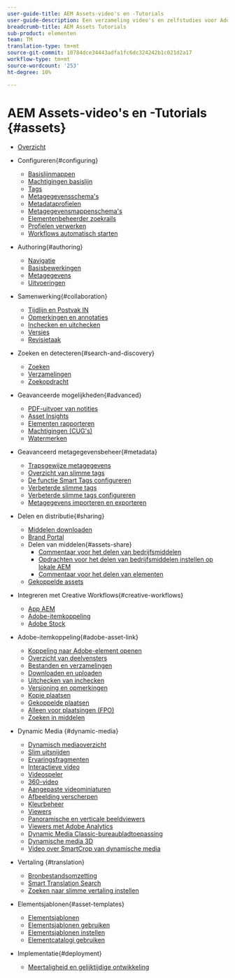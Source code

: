 ```yaml
---
user-guide-title: AEM Assets-video's en -Tutorials
user-guide-description: Een verzameling video's en zelfstudies voor Adobe Experience Manager Assets.
breadcrumb-title: AEM Assets Tutorials
sub-product: elementen
team: TM
translation-type: tm+mt
source-git-commit: 10784dce34443adfa1fc6dc324242b1c021d2a17
workflow-type: tm+mt
source-wordcount: '253'
ht-degree: 10%

---
```



# AEM Assets-video&#39;s en -Tutorials {#assets}

+ [Overzicht](overview.md)

+ Configureren{#configuring}
   + [Basislijnmappen](configuring/baseline-folders.md)
   + [Machtigingen basislijn](configuring/baseline-permissions.md)
   + [Tags](configuring/tagging.md)
   + [Metagegevensschema&#39;s](configuring/metadata-schemas.md)
   + [Metadataprofielen](configuring/metadata-profiles.md)
   + [Metagegevensmappenschema&#39;s](configuring/metadata-folder-schemas.md)
   + [Elementenbeheerder zoekrails](configuring/assets-admin-search-rail.md)
   + [Profielen verwerken](configuring/processing-profiles.md)
   + [Workflows automatisch starten](configuring/auto-start-workflows.md)

+ Authoring{#authoring}
   + [Navigatie](./authoring/navigation.md)
   + [Basisbewerkingen](./authoring/basic-operations.md)
   + [Metagegevens](./authoring/metadata.md)
   + [Uitvoeringen](./authoring/renditions.md)

+ Samenwerking{#collaboration}
   + [Tijdlijn en Postvak IN](./collaboration/timeline-and-inbox.md)
   + [Opmerkingen en annotaties](./collaboration/comments-and-annotations.md)
   + [Inchecken en uitchecken](./collaboration/check-in-and-check-out.md)
   + [Versies](./collaboration/versions.md)
   + [Revisietaak](./collaboration/review-task.md)

+ Zoeken en detecteren{#search-and-discovery}
   + [Zoeken](./search-and-discovery/search.md)
   + [Verzamelingen](./search-and-discovery/collections.md)
   + [Zoekopdracht](./search-and-discovery/search-boost.md)

+ Geavanceerde mogelijkheden{#advanced}
   + [PDF-uitvoer van notities](./advanced/customizing-annotations-pdf-output.md)
   + [Asset Insights ](./advanced/asset-insights-launch-tutorial.md)
   + [Elementen rapporteren](./advanced/asset-reports.md)
   + [Machtigingen (CUG&#39;s)](./advanced/closed-user-groups.md)
   + [Watermerken](./advanced/watermarks.md)

+ Geavanceerd metagegevensbeheer{#metadata}
   + [Trapsgewijze metagegevens](metadata/cascade-metadata-feature-video-use.md)
   + [Overzicht van slimme tags](metadata/smart-tags-feature-video-use.md)
   + [De functie Smart Tags configureren ](metadata/smart-tags-technical-video-setup.md)
   + [Verbeterde slimme tags](metadata/enhanced-smart-tags-feature-video-use.md)
   + [Verbeterde slimme tags configureren](metadata/enhanced-smart-tags-technical-video-setup.md)
   + [Metagegevens importeren en exporteren](metadata/metadata-import-feature-video-use.md)

+ Delen en distributie{#sharing}
   + [Middelen downloaden](./sharing/download.md)
   + [Brand Portal](./sharing/brand-portal.md)
   + Delen van middelen{#assets-share}
      + [Commentaar voor het delen van bedrijfsmiddelen](./sharing/asset-share-commons-user-experience-feature-video-understand.md)
      + [Opdrachten voor het delen van bedrijfsmiddelen instellen op lokale AEM](./sharing/asset-share-commons-technical-video-setup.md)
      + [Commentaar voor het delen van elementen](./sharing/asset-share-commons-feature-video-theming.md)
   + [Gekoppelde assets](./sharing/connected-assets.md)

+ Integreren met Creative Workflows{#creative-workflows}
   + [App AEM](./creative-workflows/aem-desktop-app.md)
   + [Adobe-itemkoppeling](./creative-workflows/adobe-asset-link.md)
   + [Adobe Stock](./creative-workflows/adobe-stock.md)

+ Adobe-itemkoppeling{#adobe-asset-link}
   + [Koppeling naar Adobe-element openen](./adobe-asset-link/launch-adobe-asset-link.md)
   + [Overzicht van deelvensters](./adobe-asset-link/panel-overview.md)
   + [Bestanden en verzamelingen](./adobe-asset-link/files-and-collections.md)
   + [Downloaden en uploaden](./adobe-asset-link/download-and-upload.md)
   + [Uitchecken van inchecken](./adobe-asset-link/check-in-check-out.md)
   + [Versioning en opmerkingen](./adobe-asset-link/file-versioning-and-comments.md)
   + [Kopie plaatsen](./adobe-asset-link/place-copy.md)
   + [Gekoppelde plaatsen](./adobe-asset-link/place-linked.md)
   + [Alleen voor plaatsingen (FPO)](./adobe-asset-link/for-placement-only.md)
   + [Zoeken in middelen](./adobe-asset-link/asset-search.md)

+  Dynamic Media {#dynamic-media}
   + [Dynamisch mediaoverzicht](dynamic-media/dynamic-media-overview-feature-video-use.md)
   + [Slim uitsnijden](dynamic-media/smart-crop-feature-video-use.md)
   + [Ervaringsfragmenten](dynamic-media/dynamic-media-experience-fragments-feature-video-use.md)
   + [Interactieve video](dynamic-media/dynamic-media-interactive-video-feature-video-use.md)
   + [Videospeler](dynamic-media/dynamic-media-video-player-feature-video-use.md)
   + [360-video](dynamic-media/dynamic-media-360-video-custom-thumbnail-feature-video-use.md)
   + [Aangepaste videominiaturen](dynamic-media/dynamic-media-video-thumbnails-feature-video-use.md)
   + [Afbeelding verscherpen](dynamic-media/dynamic-media-image-sharpening-feature-video-use.md)
   + [Kleurbeheer](dynamic-media/dynamic-media-color-management-technical-video-setup.md)
   + [Viewers](dynamic-media/dynamic-media-viewer-feature-video-understand.md)
   + [Panoramische en verticale beeldviewers](dynamic-media/panorama-vertical-image-viewer-feature-video-use.md)
   + [Viewers met Adobe Analytics](dynamic-media/dynamic-media-viewer-extension-use.md)
   + [Dynamic Media Classic-bureaubladtoepassing](dynamic-media/dynamic-media-classic-desktop-application.md)
   + [Dynamische media 3D](dynamic-media/dynamic-media-3d-feature-video.md)
   + [Video over SmartCrop van dynamische media](dynamic-media/dynamic-media-smart-crop-video.md)

+ Vertaling {#translation}
   + [Bronbestandsomzetting](translation/source-file-translation-feature-video-use.md)
   + [Smart Translation Search](translation/smart-translation-search-feature-video-use.md)
   + [Zoeken naar slimme vertaling instellen](translation/smart-translation-search-technical-video-setup.md)

+ Elementsjablonen{#asset-templates}
   + [Elementsjablonen](asset-templates/asset-templates-tutorial-understand.md)
   + [Elementsjablonen gebruiken](asset-templates/asset-templates-feature-video-use.md)
   + [Elementsjablonen instellen](asset-templates/asset-templates-technical-video-setup.md)
   + [Elementcatalogi gebruiken](asset-templates/asset-catalog-template-feature-video-use.md)

+ Implementatie{#deployment}
   + [Meertaligheid en gelijktijdige ontwikkeling](deployment/multitenancy-concurrent-article-understand.md)

